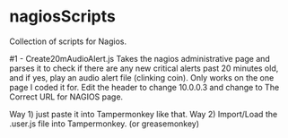 # nagiosScripts
Collection of scripts for Nagios.

#1 - Create20mAudioAlert.js
Takes the nagios administrative page and parses it to check if there are any new critical alerts past 20 minutes old, and if yes, play an audio alert file (clinking coin). Only works on the one page I coded it for.
Edit the header to change 10.0.0.3 and change to The Correct URL for NAGIOS page.

Way 1) just paste it into Tampermonkey like that.
Way 2) Import/Load the .user.js file into Tampermonkey. (or greasemonkey)
